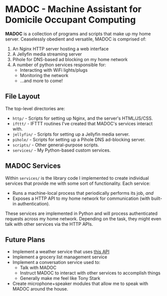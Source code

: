 # MADOC - Machine Assistant for Domicile Occupant Computing

**MADOC** is a collection of programs and scripts that make up my home server.
Ceaselessly obedient and versatile, MADOC is comprised of:

1. An Nginx HTTP server hosting a web interface
2. A Jellyfin media streaming server
3. Pihole for DNS-based ad blocking on my home network
4. A number of python services responsible for:
    * Interacting with WiFi lights/plugs
    * Monitoring the network
    * ...and more to come!

## File Layout

The top-level directories are:

* `http/` - Scripts for setting up Nginx, and the server's HTML/JS/CSS.
* `ifttt/` - IFTTT routines I've created that MADOC's services interact with.
* `jellyfin/` - Scripts for setting up a Jellyfin media server.
* `pihole/` - Scripts for setting up a Pihole DNS ad-blocking server.
* `scripts/` - Other general-purpose scripts.
* `services/` - My Python-based custom services.

## MADOC Services

Within `services/` is the library code I implemented to create individual
services that provide me with some sort of functionality. Each service:

* Runs a machine-local process that periodically performs its job, *and*
* Exposes a HTTP API to my home network for communication (with built-in
  authentication).

These services are implemented in Python and will process authenticated requests
across my home network. Depending on the task, they might even talk with other
services via the HTTP APIs.

## Future Plans

* Implement a weather service that uses [this API](https://www.weather.gov/documentation/services-web-api)
* Implement a grocery list management service 
* Implement a conversation service used to:
    * Talk with MADOC
    * Instruct MADOC to interact with other services to accomplish things
    * Generally make me feel like Tony Stark
* Create microphone+speaker modules that allow me to speak with MADOC around
  the house.

